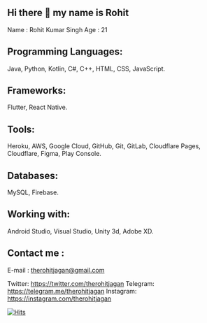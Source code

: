 ## Hi there 👋 my name is Rohit

<!--
**therohitjagan/therohitjagan** is a ✨ _special_ ✨ repository because its `README.md` (this file) appears on your GitHub profile.

Here are some ideas to get you started:

- 🔭 I’m currently working on ...
- 🌱 I’m currently learning ...
- 👯 I’m looking to collaborate on ...
- 🤔 I’m looking for help with ...
- 💬 Ask me about ...
- 📫 How to reach me: ...
- 😄 Pronouns: ...
- ⚡ Fun fact: ...
-->
Name : Rohit Kumar Singh
Age : 21

## Programming Languages: 
Java, Python, Kotlin, C#, C++, HTML, CSS, JavaScript.

## Frameworks: 
Flutter, React Native.

## Tools: 
Heroku, AWS, Google Cloud, GitHub, Git, GitLab, Cloudflare Pages, Cloudflare, Figma, Play Console.

## Databases: 
MySQL, Firebase.

## Working with: 
Android Studio, Visual Studio, Unity 3d, Adobe XD.

## Contact me :

E-mail : therohitjagan@gmail.com

Twitter: https://twitter.com/therohitjagan
Telegram: https://telegram.me/therohitjagan
Instagram: https://instagram.com/therohitjagan

[![Hits](https://hits.sh/github.com/therohitjagan/therohitjagan.svg?style=for-the-badge&label=Profile%20View&color=e05d44)](https://hits.sh/github.com/therohitjagan/therohitjagan/)
